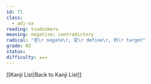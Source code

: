 ```yaml
---
id: 71
class:
  - adj-na
reading: tsudzukeru
meaning: negative; contradictory
radical: "否\r negate\r, 定\r define\r, 的\r target"
grade: N3
status:
difficulty: ★★★
---
```

[[Kanji List|Back to Kanji List]]